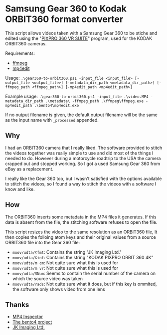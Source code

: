 # Samsung Gear 360 to Kodak ORBIT360 format converter

This script allows videos taken with a Samsung Gear 360 to be stiche and edited using the "[PIXPRO 360 VR SUITE](https://kodakpixpro.com/support/downloads/)" program, used for the KODAK ORBIT360 cameras.

Requirements:
- [ffmpeg](https://ffmpeg.org/download.html)
- [mp4edit](https://www.bento4.com/downloads/)

Usage:
```.\gear360-to-orbit360.ps1 -input_file <input_file> [-output_file <output_file>] [-metadata_dir_path <metadata_dir_path>] [-ffmpeg_path <ffmpeg_path>] [-mp4edit_path <mp4edit_path>]```

Example usage:
```.\gear360-to-orbit360.ps1 -input_file .\video.MP4 -metadata_dir_path .\metadata\ -ffmpeg_path .\ffmpeg\ffmpeg.exe -mp4edit_path .\bento4\mp4edit.exe```

If no output filename is given, the default output filename will be the same as the input name with ```_processed``` appended.

## Why
I had an ORBIT360 camera that I really liked. The software provided to stitch the videos together was really simple to use and did most of the things I needed to do. However during a motorcycle roadtrip to the USA the camera crapped out and stopped working. So I got a used Samsung Gear 360 from eBay as a replacement.

I really like the Gear 360 too, but I wasn't satisfied with the options available to stitch the videos, so I found a way to stitch the videos with a software I know and like.

## How
The ORBIT360 inserts some metadata in the MP4 files it generates. If this data is absent from the file, the stitching software refuses to open the file.

This script resizes the video to the same resolution as an ORBIT360 file, It then copies the folloing atom keys and their original values from a source ORBIT360 file into the Gear 360 file:
- ```moov/udta/©fmt```: Contains the string "JK Imaging Ltd."
- ```moov/udta/©inf```: Contains the string "KODAK PIXPRO ORBIT 360 4K"
- ```moov/udta/m cm```: Not quite sure what this is used for
- ```moov/udta/m vr```: Not quite sure what this is used for
- ```moov/udta/SNum```: Seems to contain the serial number of the camera on which the source video was taken
- ```moov/udta/rads```: Not quite sure what it does, but if this key is ommited, the software only shows video from one lens

## Thanks
- [MP4 Inspector](https://sourceforge.net/projects/mp4-inspector/)
- [The bento4 project](https://github.com/axiomatic-systems/Bento4)
- [JK Imaging Ltd.](https://kodakpixpro.com/about-jk-imaging/)
